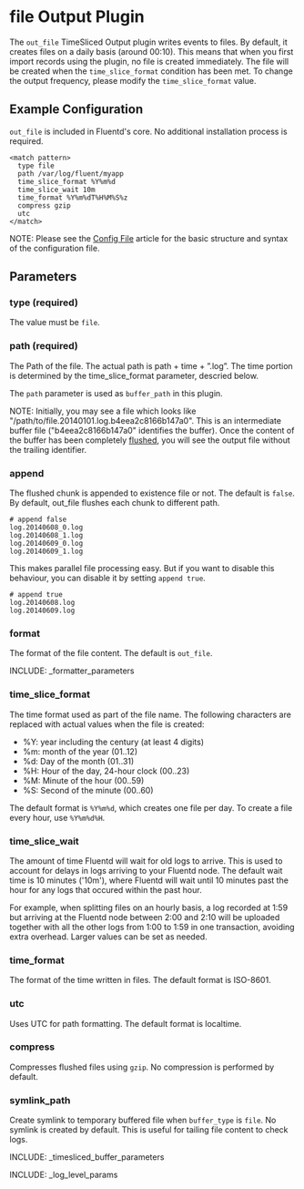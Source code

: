 # file Output Plugin

The `out_file` TimeSliced Output plugin writes events to files. By default, it creates files on a daily basis (around 00:10). This means that when you first import records using the plugin, no file is created immediately. The file will be created when the `time_slice_format` condition has been met. To change the output frequency, please modify the `time_slice_format` value.

## Example Configuration

`out_file` is included in Fluentd's core. No additional installation process is required.

    
    <match pattern>
      type file
      path /var/log/fluent/myapp
      time_slice_format %Y%m%d
      time_slice_wait 10m
      time_format %Y%m%dT%H%M%S%z
      compress gzip
      utc
    </match>

NOTE: Please see the <a href="config-file">Config File</a> article for the basic structure and syntax of the configuration file.

## Parameters

### type (required)
The value must be `file`.

### path (required)
The Path of the file. The actual path is path + time + ”.log”. The time portion is determined by the time_slice_format parameter, descried below.

The `path` parameter is used as `buffer_path` in this plugin.

NOTE: Initially, you may see a file which looks like "/path/to/file.20140101.log.b4eea2c8166b147a0". This is an intermediate buffer file ("b4eea2c8166b147a0" identifies the buffer). Once the content of the buffer has been completely <a href="buf_file">flushed</a>, you will see the output file without the trailing identifier.

### append
The flushed chunk is appended to existence file or not. The default is `false`.
By default, out_file flushes each chunk to different path.

    
    # append false
    log.20140608_0.log
    log.20140608_1.log
    log.20140609_0.log
    log.20140609_1.log

This makes parallel file processing easy. But if you want to disable this behaviour,
you can disable it by setting `append true`.

    
    # append true
    log.20140608.log
    log.20140609.log


### format
The format of the file content. The default is `out_file`.

INCLUDE: _formatter_parameters

### time_slice_format
The time format used as part of the file name. The following characters are replaced with actual values when the file is created:

* %Y: year including the century (at least 4 digits)
* %m: month of the year (01..12)
* %d: Day of the month (01..31)
* %H: Hour of the day, 24-hour clock (00..23)
* %M: Minute of the hour (00..59)
* %S: Second of the minute (00..60)

The default format is `%Y%m%d`, which creates one file per day. To create a file every hour, use `%Y%m%d%H`.

### time_slice_wait
The amount of time Fluentd will wait for old logs to arrive. This is used to account for delays in logs arriving to your Fluentd node. The default wait time is 10 minutes ('10m'), where Fluentd will wait until 10 minutes past the hour for any logs that occured within the past hour.

For example, when splitting files on an hourly basis, a log recorded at 1:59 but arriving at the Fluentd node between 2:00 and 2:10 will be uploaded together with all the other logs from 1:00 to 1:59 in one transaction, avoiding extra overhead. Larger values can be set as needed.

### time_format
The format of the time written in files. The default format is ISO-8601.

### utc
Uses UTC for path formatting. The default format is localtime.

### compress
Compresses flushed files using `gzip`. No compression is performed by default.

### symlink_path

Create symlink to temporary buffered file when `buffer_type` is `file`. No symlink is created by default.
This is useful for tailing file content to check logs.

INCLUDE: _timesliced_buffer_parameters

INCLUDE: _log_level_params


